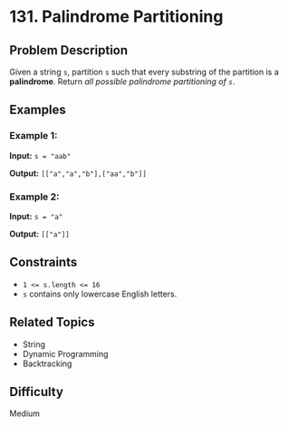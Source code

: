 # 131. Palindrome Partitioning

## Problem Description

Given a string `s`, partition `s` such that every substring of the partition is a **palindrome**. Return *all possible palindrome partitioning of `s`*.

## Examples

### Example 1:

**Input:** `s = "aab"`

**Output:** `[["a","a","b"],["aa","b"]]`

### Example 2:

**Input:** `s = "a"`

**Output:** `[["a"]]`

## Constraints

- `1 <= s.length <= 16`
- `s` contains only lowercase English letters.

## Related Topics

- String
- Dynamic Programming
- Backtracking

## Difficulty

Medium